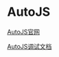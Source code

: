 # AutoJS 
[AutoJS官网](https://pro.autojs.org/)

[AutoJS调试文档](https://blog.autojs.org/2021/07/05/vscode-debug/)